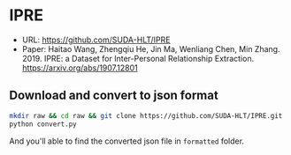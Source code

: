 # IPRE
- URL: https://github.com/SUDA-HLT/IPRE
- Paper: Haitao Wang, Zhengqiu He, Jin Ma, Wenliang Chen, Min Zhang. 2019. IPRE: a Dataset for Inter-Personal Relationship Extraction. https://arxiv.org/abs/1907.12801

## Download and convert to json format
```bash
mkdir raw && cd raw && git clone https://github.com/SUDA-HLT/IPRE.git
python convert.py
```

And you'll able to find the converted json file in `formatted` folder.
